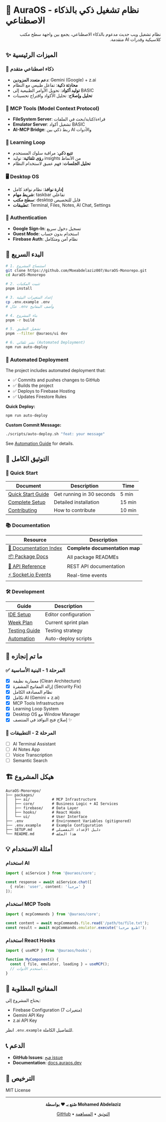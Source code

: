 # 🌟 AuraOS - نظام تشغيل ذكي بالذكاء الاصطناعي

<div dir="rtl">

نظام تشغيل ويب حديث مدعوم بالذكاء الاصطناعي، يجمع بين واجهة سطح مكتب كلاسيكية وقدرات AI متقدمة.

</div>

## ✨ الميزات الرئيسية

### 🤖 ذكاء اصطناعي متقدم
- **دعم متعدد المزودين**: Gemini (Google) + z.ai
- **محادثة ذكية**: تفاعل طبيعي مع النظام
- **توليد أكواد**: تحويل الأوامر الطبيعية إلى BASIC
- **تحليل وإصلاح**: تحليل الأكواد واقتراح تحسينات

### 🔧 MCP Tools (Model Context Protocol)
- **FileSystem Server**: قراءة/كتابة/بحث في الملفات
- **Emulator Server**: تشغيل أكواد BASIC
- **AI-MCP Bridge**: ربط ذكي بين AI والأدوات

### 🧠 Learning Loop
- **تتبع ذكي**: مراقبة سلوك المستخدم
- **رؤى تلقائية**: توليد insights من الأنماط
- **تحليل الجلسات**: فهم عميق لاستخدام النظام

### 🖥️ Desktop OS
- **إدارة نوافذ**: نظام نوافذ كامل
- **شريط مهام**: taskbar تفاعلي
- **سطح مكتب**: desktop قابل للتخصيص
- **تطبيقات**: Terminal, Files, Notes, AI Chat, Settings

### 🔐 Authentication
- **Google Sign-In**: تسجيل دخول سريع
- **Guest Mode**: استخدام بدون حساب
- **Firebase Auth**: نظام آمن ومتكامل

## 🚀 البدء السريع

```bash
# 1. استنساخ المشروع
git clone https://github.com/Moeabdelaziz007/AuraOS-Monorepo.git
cd AuraOS-Monorepo

# 2. تثبيت المكتبات
pnpm install

# 3. إعداد المتغيرات البيئية
cp .env.example .env
# عدّل .env وأضف المفاتيح

# 4. بناء المشروع
pnpm -r build

# 5. تشغيل التطبيق
pnpm --filter @auraos/ui dev

# 6. نشر تلقائي (Automated Deployment)
npm run auto-deploy
```

### 🚀 Automated Deployment

The project includes automated deployment that:
- ✅ Commits and pushes changes to GitHub
- ✅ Builds the project
- ✅ Deploys to Firebase Hosting
- ✅ Updates Firestore Rules

**Quick Deploy:**
```bash
npm run auto-deploy
```

**Custom Commit Message:**
```bash
./scripts/auto-deploy.sh "feat: your message"
```

See [Automation Guide](./docs/AUTOMATION.md) for details.

## 📖 التوثيق الكامل

### 🚀 Quick Start
| Document | Description | Time |
|----------|-------------|------|
| [Quick Start Guide](./QUICK-START.md) | Get running in 30 seconds | 5 min |
| [Complete Setup](./docs/COMPLETE-SETUP-GUIDE.md) | Detailed installation | 15 min |
| [Contributing](./CONTRIBUTING.md) | How to contribute | 10 min |

### 📚 Documentation
| Resource | Description |
|----------|-------------|
| [📑 Documentation Index](./DOCUMENTATION_INDEX.md) | **Complete documentation map** |
| [📦 Package Docs](./DOCUMENTATION_INDEX.md#package-documentation) | All package READMEs |
| [🔌 API Reference](./docs/API_REFERENCE.md) | REST API documentation |
| [⚡ Socket.io Events](./docs/SOCKET_IO_EVENTS.md) | Real-time events |

### 🛠️ Development
| Guide | Description |
|-------|-------------|
| [IDE Setup](./docs/IDE-SETUP.md) | Editor configuration |
| [Week Plan](./WEEK_PLAN.md) | Current sprint plan |
| [Testing Guide](./docs/TESTING_GUIDE.md) | Testing strategy |
| [Automation](./docs/AUTOMATION.md) | Auto-deploy scripts |

## 🎯 ما تم إنجازه

### ✅ المرحلة 1 - البنية الأساسية
- [x] معمارية نظيفة (Clean Architecture)
- [x] إزالة المفاتيح المشفرة (Security Fix)
- [x] نظام المصادقة الكامل
- [x] تكامل AI (Gemini + z.ai)
- [x] MCP Tools Infrastructure
- [x] Learning Loop System
- [x] Desktop OS مع Window Manager
- [x] إصلاح فتح النوافذ في المنتصف ✨

### 🎯 المرحلة 2 - التطبيقات
- [ ] AI Terminal Assistant
- [ ] AI Notes App
- [ ] Voice Transcription
- [ ] Semantic Search

## 🏗️ هيكل المشروع

```
AuraOS-Monorepo/
├── packages/
│   ├── ai/          # MCP Infrastructure
│   ├── core/        # Business Logic + AI Services
│   ├── firebase/    # Data Layer
│   ├── hooks/       # React Hooks
│   └── ui/          # User Interface
├── .env             # Environment Variables (gitignored)
├── .env.example     # Example Configuration
├── SETUP.md         # دليل الإعداد التفصيلي
└── README.md        # هذا الملف
```

## 💡 أمثلة الاستخدام

### استخدام AI

```typescript
import { aiService } from '@auraos/core';

const response = await aiService.chat([
  { role: 'user', content: 'مرحباً' }
]);
```

### استخدام MCP Tools

```typescript
import { mcpCommands } from '@auraos/core';

const content = await mcpCommands.file.read('/path/to/file.txt');
const result = await mcpCommands.emulator.execute('اطبع مرحبا');
```

### استخدام React Hooks

```typescript
import { useMCP } from '@auraos/hooks';

function MyComponent() {
  const { file, emulator, loading } = useMCP();
  // استخدم الأدوات...
}
```

## 🔑 المفاتيح المطلوبة

يحتاج المشروع إلى:
- Firebase Configuration (7 متغيرات)
- Gemini API Key
- z.ai API Key

انظر `.env.example` للتفاصيل الكاملة.

## 📞 الدعم

- **GitHub Issues**: [فتح issue](https://github.com/Moeabdelaziz007/AuraOS-Monorepo/issues)
- **Documentation**: [docs.auraos.dev](https://docs.auraos.dev)

## 📄 الترخيص

MIT License

---

<div align="center">

**صُنع بـ ❤️ بواسطة Mohamed Abdelaziz**

[GitHub](https://github.com/Moeabdelaziz007) • [التوثيق](./SETUP.md) • [المساهمة](./CONTRIBUTING.md)

</div>
